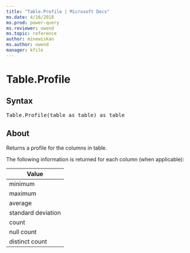 ```yaml
---
title: "Table.Profile | Microsoft Docs"
ms.date: 4/16/2018
ms.prod: power-query
ms.reviewer: owend
ms.topic: reference
author: minewiskan
ms.author: owend
manager: kfile
---
```

# Table.Profile

## Syntax

<pre>
Table.Profile(table as table) as table  
</pre>
  
## About  
Returns a profile for the columns in table.  
  
The following information is returned for each column (when applicable):  
  
|Value|  
|---------|  
|minimum|  
|maximum|  
|average|  
|standard deviation|  
|count|  
|null count|  
|distinct count|  
  
